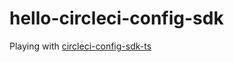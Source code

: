 # hello-circleci-config-sdk

Playing with [circleci-config-sdk-ts](https://github.com/CircleCI-Public/circleci-config-sdk-ts)
